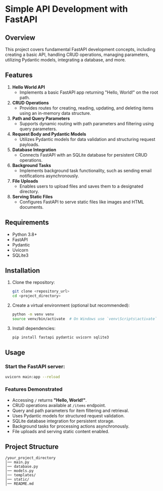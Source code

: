 # Simple API Development with FastAPI

## Overview
This project covers fundamental FastAPI development concepts, including creating a basic API, handling CRUD operations, managing parameters, utilizing Pydantic models, integrating a database, and more.

## Features
1. **Hello World API**
   - Implements a basic FastAPI app returning "Hello, World!" on the root path.
2. **CRUD Operations**
   - Provides routes for creating, reading, updating, and deleting items using an in-memory data structure.
3. **Path and Query Parameters**
   - Supports dynamic routing with path parameters and filtering using query parameters.
4. **Request Body and Pydantic Models**
   - Utilizes Pydantic models for data validation and structuring request payloads.
5. **Database Integration**
   - Connects FastAPI with an SQLite database for persistent CRUD operations.
6. **Background Tasks**
   - Implements background task functionality, such as sending email notifications asynchronously.
7. **File Uploads**
   - Enables users to upload files and saves them to a designated directory.
8. **Serving Static Files**
   - Configures FastAPI to serve static files like images and HTML documents.

## Requirements
- Python 3.8+
- FastAPI
- Pydantic
- Uvicorn
- SQLite3

## Installation
1. Clone the repository:
   ```sh
   git clone <repository_url>
   cd <project_directory>
   ```
2. Create a virtual environment (optional but recommended):
   ```sh
   python -m venv venv
   source venv/bin/activate  # On Windows use `venv\Scripts\activate`
   ```
3. Install dependencies:
   ```sh
   pip install fastapi pydantic uvicorn sqlite3
   ```

## Usage
### Start the FastAPI server:
```sh
uvicorn main:app --reload
```

### Features Demonstrated
- Accessing `/` returns **"Hello, World!"**.
- CRUD operations available at `/items` endpoint.
- Query and path parameters for item filtering and retrieval.
- Uses Pydantic models for structured request validation.
- SQLite database integration for persistent storage.
- Background tasks for processing actions asynchronously.
- File uploads and serving static content enabled.

## Project Structure
```
/your_project_directory
│── main.py
│── database.py
│── models.py
│── templates/
│── static/
│── README.md
```

